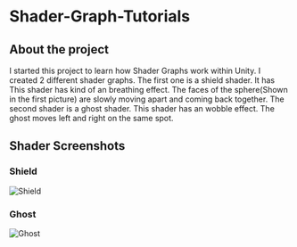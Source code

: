 # Shader-Graph-Tutorials

## About the project
I started this project to learn how Shader Graphs work within Unity. I created 2 different shader graphs. The first one is a shield shader. It has  This shader has kind of an breathing effect. The faces of the sphere(Shown in the first picture) are slowly moving apart and coming back together. The second shader is a ghost shader. This shader has an wobble effect. The ghost moves left and right on the same spot.

## Shader Screenshots
### Shield
![Shield](https://user-images.githubusercontent.com/80252098/172055541-a8cacda2-b1a5-4995-b9a0-592812079ac5.png)

### Ghost
![Ghost](https://user-images.githubusercontent.com/80252098/172055546-023d9d0c-db53-4024-8c95-977fc9fe76cf.png)

###
